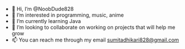 - 👋 Hi, I’m @NoobDude828
- 👀 I’m interested in programming, music, anime 
- 🌱 I’m currently learning Java
- 💞️ I’m looking to collaborate on working on projects that will help me grow 
- 📫 You can reach me through my email sumitadhikari828@gmail.com

<!---
NoobDude828/NoobDude828 is a ✨ special ✨ repository because its `README.md` (this file) appears on your GitHub profile.
You can click the Preview link to take a look at your changes.
--->
